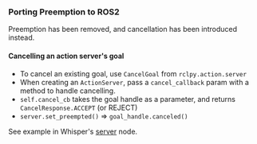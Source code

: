### Porting Preemption to ROS2

Preemption has been removed, and cancellation has been introduced instead.

#### Cancelling an action server's goal
- To cancel an existing goal, use `CancelGoal` from `rclpy.action.server`
- When creating an `ActionServer`, pass a `cancel_callback` param with a method to handle cancelling.
- `self.cancel_cb` takes the goal handle as a parameter, and returns `CancelResponse.ACCEPT` (or REJECT)
- `server.set_preempted()` => `goal_handle.canceled()` 

See example in Whisper's [server](../common/speech/lasr_speech_recognition_whisper/lasr_speech_recognition_whisper/transcribe_microphone_server.py) node.

